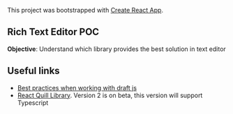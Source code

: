 This project was bootstrapped with [Create React App](https://github.com/facebook/create-react-app).

## Rich Text Editor POC

**Objective**: Understand which library provides the best solution in text editor


## Useful links

 - [Best practices when working with draft js](https://reactrocket.com/post/draft-js-best-practices/)
 - [React Quill Library](https://github.com/zenoamaro/react-quill). Version 2 is on beta, this version will support Typescript